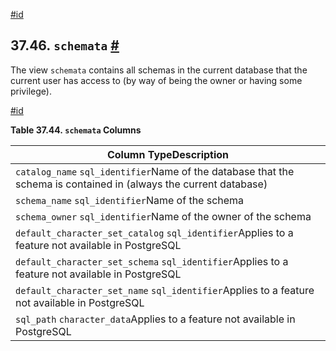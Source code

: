 [#id](#INFOSCHEMA-SCHEMATA)

## 37.46. `schemata` [#](#INFOSCHEMA-SCHEMATA)

The view `schemata` contains all schemas in the current database that the current user has access to (by way of being the owner or having some privilege).

[#id](#id-1.7.6.50.3)

**Table 37.44. `schemata` Columns**

| Column TypeDescription                                                                                            |
| ----------------------------------------------------------------------------------------------------------------- |
| `catalog_name` `sql_identifier`Name of the database that the schema is contained in (always the current database) |
| `schema_name` `sql_identifier`Name of the schema                                                                  |
| `schema_owner` `sql_identifier`Name of the owner of the schema                                                    |
| `default_character_set_catalog` `sql_identifier`Applies to a feature not available in PostgreSQL                  |
| `default_character_set_schema` `sql_identifier`Applies to a feature not available in PostgreSQL                   |
| `default_character_set_name` `sql_identifier`Applies to a feature not available in PostgreSQL                     |
| `sql_path` `character_data`Applies to a feature not available in PostgreSQL                                       |